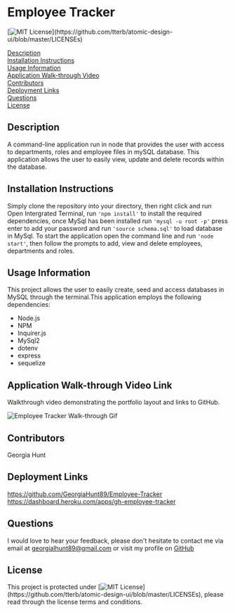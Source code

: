 # Employee Tracker

[![MIT License](https://img.shields.io/apm/l/atomic-design-ui.svg?)](https://github.com/tterb/atomic-design-ui/blob/master/LICENSEs)

[Description](#description)<br>
[Installation Instructions](#installation)<br>
[Usage Information](#usage)<br>
[Application Walk-through Video](#Application-Walk-through-Video)<br>
[Contributors](#contributors)<br>
[Deployment Links](#deployment)<br>
[Questions](#questions)<br>
[License](#license)

## Description

A command-line application run in node that provides the user with access to departments, roles and employee files in mySQL database. This application allows the user to easily view, update and delete records within the database.

## Installation Instructions

Simply clone the repository into your directory, then right click and run Open Intergrated Terminal, run `'npm install'` to install the required dependencies, once MySql has been installed run `'mysql -u root -p'` press enter to add your password and run `'source schema.sql'` to load database in MySql. To start the application open the command line and run `'node start'`, then follow the prompts to add, view and delete employees, departments and roles.

## Usage Information

This project allows the user to easily create, seed and access databases in MySQL through the terminal.This application employs the following dependencies:

- Node.js
- NPM
- Inquirer.js
- MySql2
- dotenv
- express
- sequelize

## Application Walk-through Video Link

Walkthrough video demonstrating the portfolio layout and links to GitHub.

![Employee Tracker Walk-through Gif](https://github.com/GeorgiaHunt89/Employee-Tracker/blob/main/images/Employee-Tracker-Demo-Gif.gif?raw=true)

## Contributors

Georgia Hunt

## Deployment Links

https://github.com/GeorgiaHunt89/Employee-Tracker <br>
https://dashboard.heroku.com/apps/gh-employee-tracker

## Questions

I would love to hear your feedback, please don't hesitate to contact me via email at [georgialhunt89@gmail.com](mailto;georgialhunt89@gmail.com) or visit my profile on [GitHub](https://github.com/georgiahunt89)

## License

This project is protected under [![MIT License](https://img.shields.io/apm/l/atomic-design-ui.svg?)](https://github.com/tterb/atomic-design-ui/blob/master/LICENSEs), please read through the license terms and conditions.

